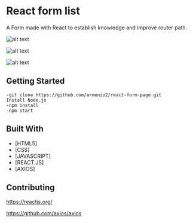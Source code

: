 # React form list

A Form made with React to establish knowledge and improve router path.

![alt text](https://i.imgur.com/GKrigCT.png)

![alt text](https://i.imgur.com/6MwYm0n.png)

![alt text](https://i.imgur.com/3MVrIRw.png)

## Getting Started

```
-git clone https://github.com/armenio2/react-form-page.git
Install Node.js
-npm install
-npm start
```

## Built With

* [HTML5]
* [CSS]
* [JAVASCRIPT]
* [REACT.JS]
* [AXIOS]

## Contributing

https://reactjs.org/

https://github.com/axios/axios